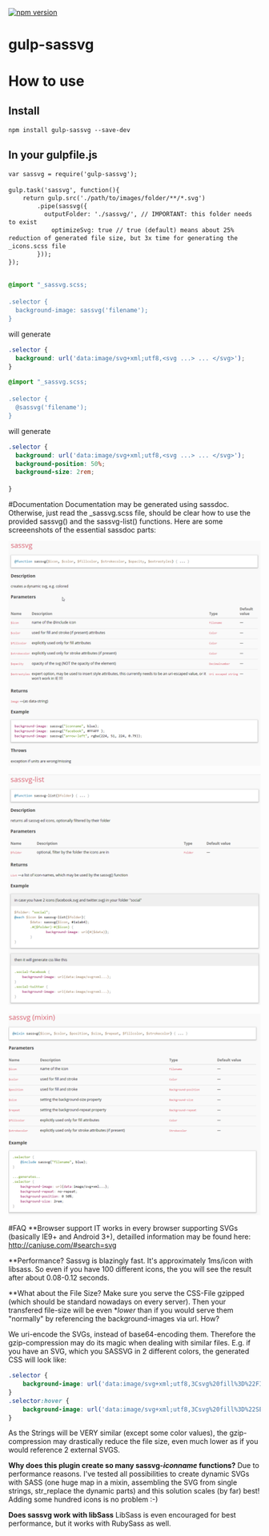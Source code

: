[![npm version](https://badge.fury.io/js/gulp-sassvg.svg)](http://badge.fury.io/js/gulp-sassvg)

# gulp-sassvg


# How to use

## Install
```
npm install gulp-sassvg --save-dev
```

## In your gulpfile.js
```
var sassvg = require('gulp-sassvg');

gulp.task('sassvg', function(){
    return gulp.src('./path/to/images/folder/**/*.svg') 
        .pipe(sassvg({
          outputFolder: './sassvg/', // IMPORTANT: this folder needs to exist
			optimizeSvg: true // true (default) means about 25% reduction of generated file size, but 3x time for generating the _icons.scss file
        }));
});
```

## 
````scss
@import "_sassvg.scss;

.selector {
  background-image: sassvg('filename');
}
````
will generate
````css
.selector {
  background: url('data:image/svg+xml;utf8,<svg ...> ... </svg>');
}
````

````scss
@import "_sassvg.scss;

.selector {
  @sassvg('filename');
}
````
will generate
````css
.selector {
  background: url('data:image/svg+xml;utf8,<svg ...> ... </svg>');
  background-position: 50%;
  background-size: 2rem;
  
}
````


#Documentation
Documentation may be generated using sassdoc. Otherwise, just read the _sassvg.scss file, should be clear how to use the provided sassvg() and the sassvg-list() functions. Here are some screeenshots of the essential sassdoc parts:

![sassvg function](function_sassvg.png)

![sassvg-list function](function_sassvg-list.png)

![sassvg mixin](mixin_sassvg.png)


#FAQ
**Browser support
IT works in every browser supporting SVGs (basically IE9+ and Android 3+), detailled information may be found here: http://caniuse.com/#search=svg

**Performance?
Sassvg is blazingly fast. It's approximately 1ms/icon with libsass. So even if you have 100 different icons, the you will see the result after about 0.08-0.12 seconds. 

**What about the File Size?
Make sure you serve the CSS-File gzipped (which should be standard nowadays on every server). Then your transfered file-size will be even **lower* than if you would serve them "normally" by referencing the background-images via url. How?

We uri-encode the SVGs, instead of base64-encoding them. Therefore the gzip-compression may do its magic when dealing with similar files. E.g. if you have an SVG, which you SASSVG in 2 different colors, the generated CSS will look like:
````css
.selector {
	background-image: url('data:image/svg+xml;utf8,3Csvg%20fill%3D%22FIRSTCOLOR%22...');
}
.selector:hover {
	background-image: url('data:image/svg+xml;utf8,3Csvg%20fill%3D%22SECONDCOLOR%22...');
}
````
As the Strings will be VERY similar (except some color values), the gzip-compression may drastically reduce the file size, even much lower as if you would reference 2 external SVGS.


**Why does this plugin create so many sassvg-*iconname* functions?**
Due to performance reasons. I've tested all possibilities to create dynamic SVGs with SASS (one huge map in a mixin, assembling the SVG from single strings, str_replace the dynamic parts) and this solution scales (by far) best! Adding some hundred icons is no problem :-)


**Does sassvg work with libSass**
LibSass is even encouraged for best performance, but it works with RubySass as well.
